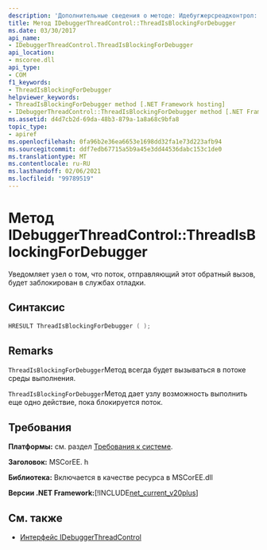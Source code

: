```yaml
---
description: 'Дополнительные сведения о методе: Идебугжерсреадконтрол:: Среадисблоккингфордебугжер'
title: Метод IDebuggerThreadControl::ThreadIsBlockingForDebugger
ms.date: 03/30/2017
api_name:
- IDebuggerThreadControl.ThreadIsBlockingForDebugger
api_location:
- mscoree.dll
api_type:
- COM
f1_keywords:
- ThreadIsBlockingForDebugger
helpviewer_keywords:
- ThreadIsBlockingForDebugger method [.NET Framework hosting]
- IDebuggerThreadControl::ThreadIsBlockingForDebugger method [.NET Framework hosting]
ms.assetid: d4d7cb2d-69da-48b3-879a-1a8a68c9bfa8
topic_type:
- apiref
ms.openlocfilehash: 0fa96b2e36ea6653e1698dd32fa1e73d223afb94
ms.sourcegitcommit: ddf7edb67715a5b9a45e3dd44536dabc153c1de0
ms.translationtype: MT
ms.contentlocale: ru-RU
ms.lasthandoff: 02/06/2021
ms.locfileid: "99789519"
---
```

# <a name="idebuggerthreadcontrolthreadisblockingfordebugger-method"></a>Метод IDebuggerThreadControl::ThreadIsBlockingForDebugger

Уведомляет узел о том, что поток, отправляющий этот обратный вызов, будет заблокирован в службах отладки.  
  
## <a name="syntax"></a>Синтаксис  
  
```cpp  
HRESULT ThreadIsBlockingForDebugger ( );  
```  
  
## <a name="remarks"></a>Remarks  

 `ThreadIsBlockingForDebugger`Метод всегда будет вызываться в потоке среды выполнения.  
  
 `ThreadIsBlockingForDebugger`Метод дает узлу возможность выполнить еще одно действие, пока блокируется поток.  
  
## <a name="requirements"></a>Требования  

 **Платформы:** см. раздел [Требования к системе](../../get-started/system-requirements.md).  
  
 **Заголовок:** MSCorEE. h  
  
 **Библиотека:** Включается в качестве ресурса в MSCorEE.dll  
  
 **Версии .NET Framework:**[!INCLUDE[net_current_v20plus](../../../../includes/net-current-v20plus-md.md)]  
  
## <a name="see-also"></a>См. также

- [Интерфейс IDebuggerThreadControl](idebuggerthreadcontrol-interface.md)
